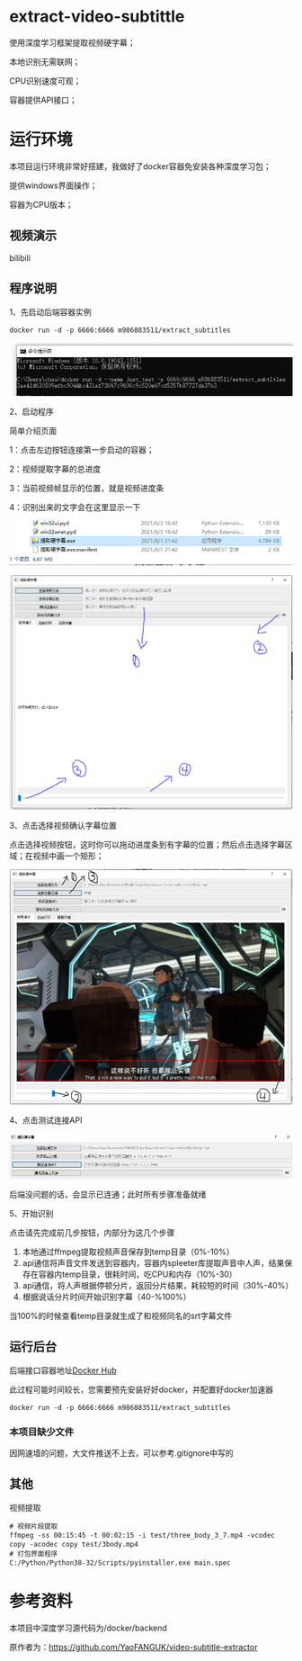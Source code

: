 # extract-video-subtittle
使用深度学习框架提取视频硬字幕；

本地识别无需联网；

CPU识别速度可观；

容器提供API接口；



# 运行环境

本项目运行环境非常好搭建，我做好了docker容器免安装各种深度学习包；

提供windows界面操作；

容器为CPU版本；



## 视频演示

bilibili



## 程序说明

1、先启动后端容器实例

```shell
docker run -d -p 6666:6666 m986883511/extract_subtitles
```

![image-20210801214757813](image/docker-run.png)

2、启动程序

简单介绍页面

1：点击左边按钮连接第一步启动的容器；

2：视频提取字幕的总进度

3：当前视频帧显示的位置，就是视频进度条

4：识别出来的文字会在这里显示一下

![image-20210801215010179](image/2-run-exe.png)

![image-20210801215258761](image/3-view.png)

3、点击选择视频确认字幕位置

点击选择视频按钮，这时你可以拖动进度条到有字幕的位置；然后点击选择字幕区域；在视频中画一个矩形；

![image-20210801215258761](image/4-rect.png)

4、点击测试连接API

![image-20210801220206554](image/5-connect.png)

后端没问题的话，会显示已连通；此时所有步骤准备就绪

5、开始识别

点击请先完成前几步按钮，内部分为这几个步骤

1. 本地通过ffmpeg提取视频声音保存到temp目录（0%-10%）
2. api通信将声音文件发送到容器内，容器内spleeter库提取声音中人声，结果保存在容器内temp目录，很耗时间，吃CPU和内存（10%-30）
3. api通信，将人声根据停顿分片，返回分片结果，耗较短的时间（30%-40%）
4. 根据说话分片时间开始识别字幕（40-%100%）

当100%的时候查看temp目录就生成了和视频同名的srt字幕文件



## 运行后台

后端接口容器地址[Docker Hub](https://hub.docker.com/repository/docker/m986883511/extract_subtitles)

此过程可能时间较长，您需要预先安装好好docker，并配置好docker加速器

```shell
docker run -d -p 6666:6666 m986883511/extract_subtitles
```

### 本项目缺少文件
因网速墙的问题，大文件推送不上去，可以参考.gitignore中写的


## 其他
视频提取
```shell
# 视频片段提取
ffmpeg -ss 00:15:45 -t 00:02:15 -i test/three_body_3_7.mp4 -vcodec copy -acodec copy test/3body.mp4
# 打包界面程序
C:/Python/Python38-32/Scripts/pyinstaller.exe main.spec

```

# 参考资料
本项目中深度学习源代码为/docker/backend

原作者为：https://github.com/YaoFANGUK/video-subtitle-extractor
